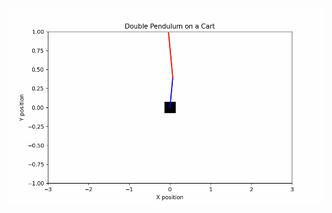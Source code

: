 ![Simulation](https://github.com/deepglitch12/mpc_proj/raw/ca2b7fedd8ef5b835c5d40c86ad06373dedc22e4/out/LQR/Simualtion_lqr.gif)
